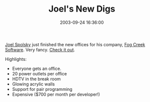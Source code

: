﻿---
layout: post
title: "Joel's New Digs"
comments: false
date: 2003-09-24 16:36:00
updated: 2004-05-02 00:37:00
categories:
 - Community
 - Technology
subtext-id: 4fb23393-71c0-41e2-ac55-5d193ddbb6de
alias: /blog/Joels-New-Digs.aspx
---


[Joel Spolsky](http://www.joelonsoftware.com/) just finished the new offices for his company, [Fog Creek Software](http://www.fogcreek.com/). Very fancy. [Check it out](http://www.joelonsoftware.com/articles/BionicOffice.html).

Highlights:

  * Everyone gets an office.
  * 20 power outlets per office
  * HDTV in the break room
  * Glowing acrylic walls
  * Support for pair programming
  * Expensive ($700 per month per developer!)

